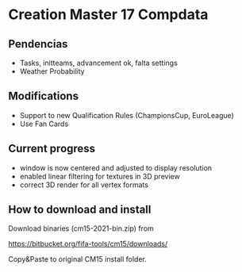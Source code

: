 # Creation Master 17 Compdata #

## Pendencias

- Tasks, initteams, advancement ok, falta settings
- Weather Probability

## Modifications

- Support to new Qualification Rules (ChampionsCup, EuroLeague)
- Use Fan Cards

## Current progress ##

* window is now centered and adjusted to display resolution
* enabled linear filtering for textures in 3D preview
* correct 3D render for all vertex formats

## How to download and install ##

Download binaries (cm15-2021-bin.zip) from

https://bitbucket.org/fifa-tools/cm15/downloads/

Copy&Paste to original CM15 install folder.